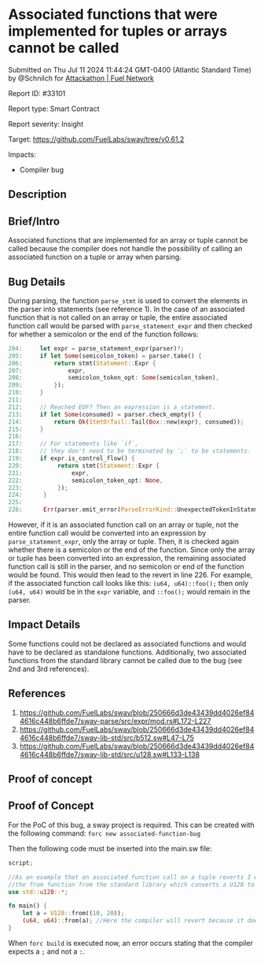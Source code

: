 
# Associated functions that were implemented for tuples or arrays cannot be called

Submitted on Thu Jul 11 2024 11:44:24 GMT-0400 (Atlantic Standard Time) by @Schnilch for [Attackathon | Fuel Network](https://immunefi.com/bounty/fuel-network-attackathon/)

Report ID: #33101

Report type: Smart Contract

Report severity: Insight

Target: https://github.com/FuelLabs/sway/tree/v0.61.2

Impacts:
- Compiler bug

## Description
## Brief/Intro
Associated functions that are implemented for an array or tuple cannot be called because the compiler does not handle the possibility of calling an associated function on a tuple or array when parsing.

## Bug Details
During parsing, the function `parse_stmt` is used to convert the elements in the parser into statements (see reference 1). In the case of an associated function that is not called on an array or tuple, the entire associated function call would be parsed with `parse_statement_expr` and then checked for whether a semicolon or the end of the function follows:
```rust
204:     let expr = parse_statement_expr(parser)?;
205:     if let Some(semicolon_token) = parser.take() {
206:         return stmt(Statement::Expr {
207:             expr,
208:             semicolon_token_opt: Some(semicolon_token),
209:         });
210:     }
211: 
212:     // Reached EOF? Then an expression is a statement.
213:     if let Some(consumed) = parser.check_empty() {
214:         return Ok(StmtOrTail::Tail(Box::new(expr), consumed));
215:     }
216:
217:     // For statements like `if`,
218:     // they don't need to be terminated by `;` to be statements.
219:     if expr.is_control_flow() {
220:          return stmt(Statement::Expr {
221:              expr,
222:              semicolon_token_opt: None,
223:          });
224:      }
225: 
226:      Err(parser.emit_error(ParseErrorKind::UnexpectedTokenInStatement))
```
However, if it is an associated function call on an array or tuple, not the entire function call would be converted into an expression by `parse_statement_expr`, only the array or tuple. Then, it is checked again whether there is a semicolon or the end of the function. Since only the array or tuple has been converted into an expression, the remaining associated function call is still in the parser, and no semicolon or end of the function would be found. This would then lead to the revert in line 226. For example, if the associated function call looks like this: `(u64, u64)::foo();` then only `(u64, u64)` would be in the `expr` variable, and `::foo();` would remain in the parser.

## Impact Details
Some functions could not be declared as associated functions and would have to be declared as standalone functions. Additionally, two associated functions from the standard library cannot be called due to the bug (see 2nd and 3rd references).

## References
1. https://github.com/FuelLabs/sway/blob/250666d3de43439dd4026ef844616c448b6ffde7/sway-parse/src/expr/mod.rs#L172-L227
2. https://github.com/FuelLabs/sway/blob/250666d3de43439dd4026ef844616c448b6ffde7/sway-lib-std/src/b512.sw#L47-L75
3. https://github.com/FuelLabs/sway/blob/250666d3de43439dd4026ef844616c448b6ffde7/sway-lib-std/src/u128.sw#L133-L138

        
## Proof of concept
## Proof of Concept
For the PoC of this bug, a sway project is required. This can be created with the following command: `forc new associated-function-bug`

Then the following code must be inserted into the main.sw file:
```rust
script;

//As an example that an associated function call on a tuple reverts I will use 
//the from function from the standard library which converts a U128 to (u64, u64)
use std::u128::*;

fn main() {
    let a = U128::from((10, 20));
    (u64, u64)::from(a); //Here the compiler will revert because it does not handle an associated function call on a tuple
}
```
When `forc build` is executed now, an error occurs stating that the compiler expects a `;` and not a `:`.